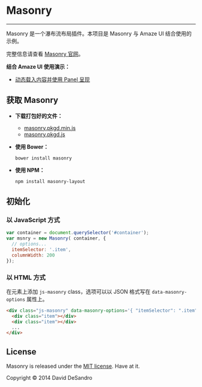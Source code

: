 # Masonry
---

Masonry 是一个瀑布流布局插件。本项目是 Masonry 与 Amaze UI 结合使用的示例。

完整信息请查看 [Masonry 官网](http://masonry.desandro.com)。

**结合 Amaze UI 使用演示：**

- [动态载入内容并使用 Panel 呈现](http://amazeui.github.io/masonry/docs/panel.html)

## 获取 Masonry

- **下载打包好的文件：**

  + [masonry.pkgd.min.js](masonry.pkgd.min.js)
  + [masonry.pkgd.js](masonry.pkgd.js)

- **使用 Bower：**

  ```
  bower install masonry
  ```

- **使用 NPM：**

  ```
  npm install masonry-layout
  ```

## 初始化

### 以 JavaScript 方式

``` js
var container = document.querySelector('#container');
var msnry = new Masonry( container, {
  // options...
  itemSelector: '.item',
  columnWidth: 200
});
```

### 以 HTML 方式

在元素上添加 `js-masonry` class，选项可以以 JSON 格式写在 `data-masonry-options` 属性上。

``` html
<div class="js-masonry" data-masonry-options='{ "itemSelector": ".item", "columnWidth": 200 }'>
  <div class="item"></div>
  <div class="item"></div>
  ...
</div>
```

## License

Masonry is released under the [MIT license](http://desandro.mit-license.org). Have at it.

Copyright :copyright: 2014 David DeSandro
